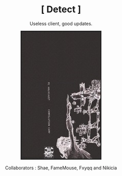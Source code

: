 <div align="center">
  
# [ Detect ]
  
Useless client, good updates.
  
<img src="https://github.com/qe7/Detect-Client/blob/main/Logo.png?1" alt="logo" width="50%" />
  
Collaborators : Shae, FameMouse, Fxyqq and Nikicia
